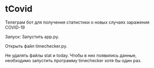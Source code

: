 # tCovid
Телеграм бот для получения статистики о новых случаях заражения COVID-19

Запуск: 
Запустить app.py.

Открыть файл timechecker.py. 

Не удалять файлы stat и today. Чтобы в них появились данные, необходимо запустить программу timechecker хотя бы один раз.
